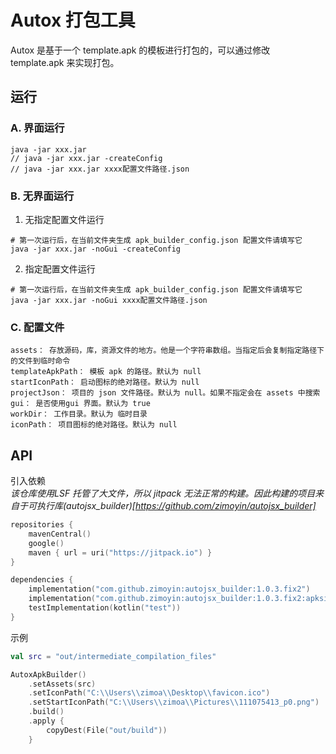 # Autox 打包工具
Autox 是基于一个 template.apk 的模板进行打包的，可以通过修改 template.apk 来实现打包。

## 运行
### A. 界面运行
```shell
java -jar xxx.jar 
// java -jar xxx.jar -createConfig
// java -jar xxx.jar xxxx配置文件路径.json
```

### B. 无界面运行
1. 无指定配置文件运行
```shell
# 第一次运行后，在当前文件夹生成 apk_builder_config.json 配置文件请填写它
java -jar xxx.jar -noGui -createConfig
```
2. 指定配置文件运行
```shell
# 第一次运行后，在当前文件夹生成 apk_builder_config.json 配置文件请填写它
java -jar xxx.jar -noGui xxxx配置文件路径.json
```
### C. 配置文件
```
assets： 存放源码，库，资源文件的地方。他是一个字符串数组。当指定后会复制指定路径下的文件到临时命令
templateApkPath： 模板 apk 的路径。默认为 null
startIconPath： 启动图标的绝对路径。默认为 null
projectJson： 项目的 json 文件路径。默认为 null。如果不指定会在 assets 中搜索
gui： 是否使用gui 界面。默认为 true
workDir： 工作目录。默认为 临时目录
iconPath： 项目图标的绝对路径。默认为 null
```
## API
引入依赖  
_该仓库使用LSF 托管了大文件，所以 jitpack 无法正常的构建。因此构建的项目来自于可执行库(autojsx_builder)[https://github.com/zimoyin/autojsx_builder]_
```kotlin
repositories {
    mavenCentral()
    google()
    maven { url = uri("https://jitpack.io") }
}

dependencies {
    implementation("com.github.zimoyin:autojsx_builder:1.0.3.fix2")
    implementation("com.github.zimoyin:autojsx_builder:1.0.3.fix2:apksigner")
    testImplementation(kotlin("test"))
}

```

示例
```kotlin
val src = "out/intermediate_compilation_files"

AutoxApkBuilder()
    .setAssets(src)
    .setIconPath("C:\\Users\\zimoa\\Desktop\\favicon.ico")
    .setStartIconPath("C:\\Users\\zimoa\\Pictures\\111075413_p0.png")
    .build()
    .apply {
        copyDest(File("out/build"))
    }
```
